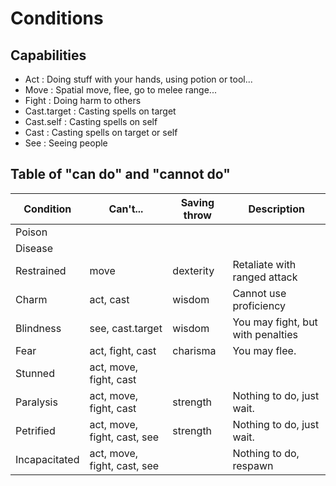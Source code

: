 # Conditions


## Capabilities

- Act : Doing stuff with your hands, using potion or tool...
- Move : Spatial move, flee, go to melee range...
- Fight : Doing harm to others
- Cast.target : Casting spells on target
- Cast.self : Casting spells on self
- Cast : Casting spells on target or self
- See : Seeing people

## Table of "can do" and "cannot do"

| Condition     | Can't...                    | Saving throw | Description                                      |
|---------------|-----------------------------|--------------|--------------------------------------------------|
| Poison        |                             |              |                                                  |
| Disease       |                             |              |                                                  |
| Restrained    | move                        | dexterity    | Retaliate with ranged attack                     |
| Charm         | act, cast                   | wisdom       | Cannot use proficiency                           |
| Blindness     | see, cast.target            | wisdom       | You may fight, but with penalties                |
| Fear          | act, fight, cast            | charisma     | You may flee.                                    |
| Stunned       | act, move, fight, cast      |              |                                                  |
| Paralysis     | act, move, fight, cast      | strength     | Nothing to do, just wait.                        |
| Petrified     | act, move, fight, cast, see | strength     | Nothing to do, just wait.                        |
| Incapacitated | act, move, fight, cast, see |              | Nothing to do, respawn                           |



